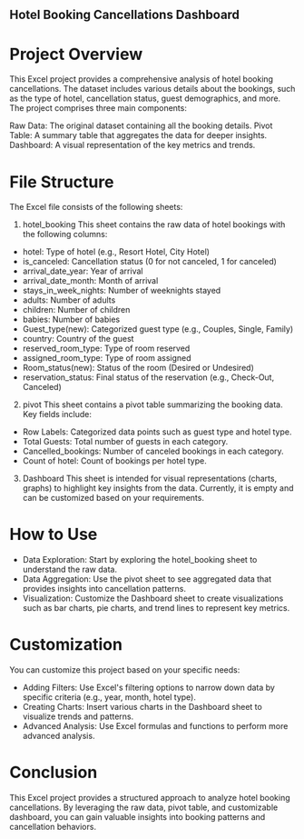 ## Hotel Booking Cancellations Dashboard

# Project Overview
This Excel project provides a comprehensive analysis of hotel booking cancellations. The dataset includes various details about the bookings, such as the type of hotel, cancellation status, guest demographics, and more. The project comprises three main components:

Raw Data: The original dataset containing all the booking details.
Pivot Table: A summary table that aggregates the data for deeper insights.
Dashboard: A visual representation of the key metrics and trends.

# File Structure
The Excel file consists of the following sheets:

1. hotel_booking
This sheet contains the raw data of hotel bookings with the following columns:
 - hotel: Type of hotel (e.g., Resort Hotel, City Hotel)
 - is_canceled: Cancellation status (0 for not canceled, 1 for canceled)
 - arrival_date_year: Year of arrival
 - arrival_date_month: Month of arrival
 - stays_in_week_nights: Number of weeknights stayed
 - adults: Number of adults
 - children: Number of children
 - babies: Number of babies
 - Guest_type(new): Categorized guest type (e.g., Couples, Single, Family)
 - country: Country of the guest
 - reserved_room_type: Type of room reserved
 - assigned_room_type: Type of room assigned
 - Room_status(new): Status of the room (Desired or Undesired)
 - reservation_status: Final status of the reservation (e.g., Check-Out, Canceled)

2. pivot
This sheet contains a pivot table summarizing the booking data. Key fields include:
 - Row Labels: Categorized data points such as guest type and hotel type.
 - Total Guests: Total number of guests in each category.
 - Cancelled_bookings: Number of canceled bookings in each category.
 - Count of hotel: Count of bookings per hotel type.

3. Dashboard
This sheet is intended for visual representations (charts, graphs) to highlight key insights from the data. Currently, it is empty and can be customized based on your requirements.

# How to Use
 - Data Exploration: Start by exploring the hotel_booking sheet to understand the raw data.
 - Data Aggregation: Use the pivot sheet to see aggregated data that provides insights into cancellation patterns.
 - Visualization: Customize the Dashboard sheet to create visualizations such as bar charts, pie charts, and trend lines to represent key metrics.

# Customization
You can customize this project based on your specific needs:
 - Adding Filters: Use Excel's filtering options to narrow down data by specific criteria (e.g., year, month, hotel type).
 - Creating Charts: Insert various charts in the Dashboard sheet to visualize trends and patterns.
 - Advanced Analysis: Use Excel formulas and functions to perform more advanced analysis.

# Conclusion
This Excel project provides a structured approach to analyze hotel booking cancellations. By leveraging the raw data, pivot table, and customizable dashboard, you can gain valuable insights into booking patterns and cancellation behaviors.
